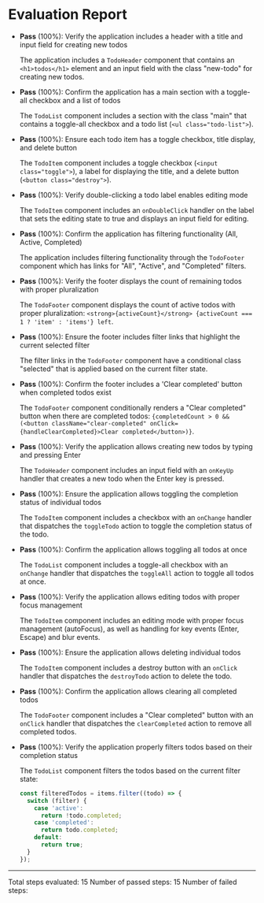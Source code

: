 # Evaluation Report

- **Pass** (100%): Verify the application includes a header with a title and input field for creating new todos
  
  The application includes a `TodoHeader` component that contains an `<h1>todos</h1>` element and an input field with the class "new-todo" for creating new todos.

- **Pass** (100%): Confirm the application has a main section with a toggle-all checkbox and a list of todos
  
  The `TodoList` component includes a section with the class "main" that contains a toggle-all checkbox and a todo list (`<ul class="todo-list">`).

- **Pass** (100%): Ensure each todo item has a toggle checkbox, title display, and delete button
  
  The `TodoItem` component includes a toggle checkbox (`<input class="toggle">`), a label for displaying the title, and a delete button (`<button class="destroy">`).

- **Pass** (100%): Verify double-clicking a todo label enables editing mode
  
  The `TodoItem` component includes an `onDoubleClick` handler on the label that sets the editing state to true and displays an input field for editing.

- **Pass** (100%): Confirm the application has filtering functionality (All, Active, Completed)
  
  The application includes filtering functionality through the `TodoFooter` component which has links for "All", "Active", and "Completed" filters.

- **Pass** (100%): Verify the footer displays the count of remaining todos with proper pluralization
  
  The `TodoFooter` component displays the count of active todos with proper pluralization: `<strong>{activeCount}</strong> {activeCount === 1 ? 'item' : 'items'} left`.

- **Pass** (100%): Ensure the footer includes filter links that highlight the current selected filter
  
  The filter links in the `TodoFooter` component have a conditional class "selected" that is applied based on the current filter state.

- **Pass** (100%): Confirm the footer includes a 'Clear completed' button when completed todos exist
  
  The `TodoFooter` component conditionally renders a "Clear completed" button when there are completed todos: `{completedCount > 0 && (<button className="clear-completed" onClick={handleClearCompleted}>Clear completed</button>)}`.

- **Pass** (100%): Verify the application allows creating new todos by typing and pressing Enter
  
  The `TodoHeader` component includes an input field with an `onKeyUp` handler that creates a new todo when the Enter key is pressed.

- **Pass** (100%): Ensure the application allows toggling the completion status of individual todos
  
  The `TodoItem` component includes a checkbox with an `onChange` handler that dispatches the `toggleTodo` action to toggle the completion status of the todo.

- **Pass** (100%): Confirm the application allows toggling all todos at once
  
  The `TodoList` component includes a toggle-all checkbox with an `onChange` handler that dispatches the `toggleAll` action to toggle all todos at once.

- **Pass** (100%): Verify the application allows editing todos with proper focus management
  
  The `TodoItem` component includes an editing mode with proper focus management (autoFocus), as well as handling for key events (Enter, Escape) and blur events.

- **Pass** (100%): Ensure the application allows deleting individual todos
  
  The `TodoItem` component includes a destroy button with an `onClick` handler that dispatches the `destroyTodo` action to delete the todo.

- **Pass** (100%): Confirm the application allows clearing all completed todos
  
  The `TodoFooter` component includes a "Clear completed" button with an `onClick` handler that dispatches the `clearCompleted` action to remove all completed todos.

- **Pass** (100%): Verify the application properly filters todos based on their completion status
  
  The `TodoList` component filters the todos based on the current filter state:
  ```javascript
  const filteredTodos = items.filter((todo) => {
    switch (filter) {
      case 'active':
        return !todo.completed;
      case 'completed':
        return todo.completed;
      default:
        return true;
    }
  });
  ```

---

Total steps evaluated: 15
Number of passed steps: 15
Number of failed steps: 